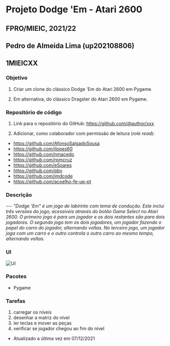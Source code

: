 # Projeto Dodge 'Em - Atari 2600
## FPRO/MIEIC, 2021/22
## Pedro de Almeida Lima (up202108806)
## 1MIEICXX

### Objetivo

1. Criar um clone do clássico Dodge 'Em do Atari 2600 em Pygame.

2. Em alternativa, do clássico Dragster do Atari 2600 em Pygame.

### Repositório de código

1) Link para o repositório do GitHub: https://github.com/@author/xxx

2) Adicionar, como colaborador com permissão de leitura (*role read*):

- https://github.com/AfonsoSalgadoSousa
- https://github.com/jlopes60
- https://github.com/nmacedo
- https://github.com/rpmcruz
- https://github.com/eSoares
- https://github.com/pbv
- https://github.com/imdcode
- https://github.com/acoelho-fe-up-pt

### Descrição

*--- "Dodge 'Em" é um jogo de labirinto com tema de condução. Este inclui três versões do jogo, acessíveis através do botão Game Select no Atari 2600. O primeiro jogo é para um jogador e os dois restantes são para dois jogadores. O segundo jogo tem os dois jogadores, um jogador fazendo o papel do carro do jogador, alternando voltas. No terceiro jogo, um jogador joga com um carro e o outro controla o outro carro ao mesmo tempo, alternando voltas.*

### UI

![UI](https://www.retroplace.com/pics/atari2600/ingames/4705--dodge-em.png)

### Pacotes

- Pygame

### Tarefas

1. carregar os níveis
1. desenhar a matriz do nível
1. ler teclas e mover as peças
2. verificar se jogador chegou ao fim do nível

- Atualizado a última vez em 07/12/2021

